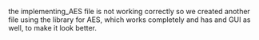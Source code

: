 the implementing_AES file is not working correctly so we created another file using the library for AES, which works completely and has and GUI as well, to make it look better. 

